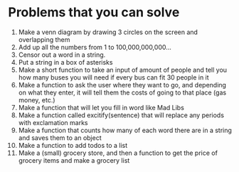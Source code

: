 # Problems that you can solve

1. Make a venn diagram by drawing 3 circles on the screen and overlapping them
2. Add up all the numbers from 1 to 100,000,000,000...
3. Censor out a word in a string.
4. Put a string in a box of asterisks
5. Make a short function to take an input of amount of people and tell you how many buses you will need if every bus can fit 30 people in it
6. Make a function to ask the user where they want to go, and depending on what they enter, it will tell them the costs of going to that place (gas money, etc.)
7. Make a function that will let you fill in word like Mad Libs
8. Make a function called excitify(sentence) that will replace any periods with exclamation marks
9. Make a function that counts how many of each word there are in a string and saves them to an object
10. Make a function to add todos to a list
11. Make a (small) grocery store, and then a function to get the price of grocery items and make a grocery list